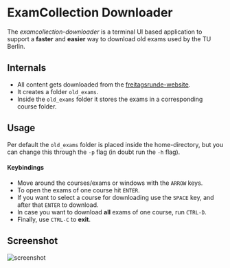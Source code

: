 # ExamCollection Downloader

The _examcollection-downloader_ is a terminal UI based application to support a __faster__ and __easier__ way to download old exams used by the TU Berlin.

## Internals
- All content gets downloaded from the [freitagsrunde-website](https://docs.freitagsrunde.org/Klausuren/).
- It creates a folder `old_exams`.
- Inside the `old_exams` folder it stores the exams in a corresponding course folder.

## Usage
Per default the `old_exams` folder is placed inside the home-directory, but you can change this through the
`-p` flag (in doubt run the `-h` flag).

#### Keybindings

- Move around the courses/exams or windows with the `ARROW` keys.
- To open the exams of one course hit `ENTER`.
- If you want to select a course for downloading use the `SPACE` key, and after that `ENTER` to download.
- In case you want to download __all__ exams of one course, run `CTRL-D`.
- Finally, use `CTRL-C` to __exit__.

## Screenshot

![screenshot](https://i.imgur.com/TuoEZQ6.png?raw=true)
